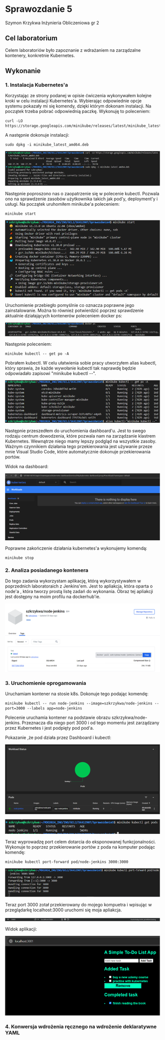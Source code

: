 # Sprawozdanie 5
Szymon Krzykwa
Inżynieria Obliczeniowa gr 2

## Cel laboratorium

Celem laboratoriów było zapoznanie z wdrażaniem na zarządzalne kontenery, konkretnie Kubernetes.

## Wykonanie

### 1. Instalacja Kubernetes'a

Korzystając ze strony podanej w opisie ćwiczenia wykonywałem kolejne kroki w celu instalacji Kubernetes'a. Wybierając odpowiednie opcje systemu pokazały mi się komendy, dzięki którym dokonam instalacji. Na początek trzeba pobrać odpowiednią paczkę. Wykonuję to poleceniem:

    curl -LO https://storage.googleapis.com/minikube/releases/latest/minikube_latest_amd64.deb

A następnie dokonuje instalacji:

    sudo dpkg -i minikube_latest_amd64.deb

![](./screeny/instalacja.png)

Następnie poproszono nas o zaopatrzenie się w polecenie kubectl. Pozwala ono na sprawdzenie zasobów użytkownika takich jak pod'y, deployment'y i usługi. Na początek uruhomiłem minikube'a poleceniem:

    minikube start

![](./screeny/minikube-start.png)

Uruchomienie przebiegło pomyślnie co oznacza poprawne jego zainstalowanie. Można to również potwierdzić poprzez sprawdzenie aktualnie działających kontenerów poleceniem docker ps:

![](./screeny/docker-ps.png)


Następnie poleceniem:

    minikube kubectl -- get po -A

Pobrałem kubectl.
W celu ułatwienia sobie pracy utworzyłem alias kubectl, który sprawia, że każde wywołanie kubectl tak naprawdę będzie odpowiadało zapisowi "minikube kubectl --".

![](./screeny/kubectl.png)

Następnie przeszedłem do uruchomienia dashboard'u. Jest to swego rodzaju centrum dowodzenia, które pozwala nam na zarządzanie klastrem Kubernetes. Wewnątrze niego mamy lepszy podgląd na wszystkie zasoby. Ważnym czynnikiem działania tego przekierowania jest używanie przeze mnie Visual Studio Code, które automatycznie dokonuje przekierowania portów.

Widok na dashboard:

![](./screeny/minikube-dashboard.png)

Poprawne zakończenie działania kubernetes'a wykonujemy komendą:

    minikube stop

### 2. Analiza posiadanego kontenera

Do tego zadania wykorzystam aplikację, którą wykorzystywałem w poprzednich laboratoraich z Jenkins'em. Jest to apliakcja, która oparta o node'a , która tworzy prostą listę zadań do wykonania. Obraz tej apliakcji jest dostępny na moim profilu na dockerhub'ie.

![](./screeny/dockerhub.png)

### 3. Uruchomienie oprogamowania

Uruchamiam kontener na stosie k8s. Dokonuje tego podając komendę:

    minikube kubectl -- run node-jenkins --image=szkrzykwa/node-jenkins --port=3000 --labels app=node-jenkins

Polecenie uruchamia kontener na podstawie obrazu szkrzykwa/node-jenkins. Przeznacza dla niego port 3000 i od tego momentu jest zarządzany przez Kubernetes i jest podpięty pod pod'a.

Pokazanie ,że pod działa przez Dashboard i kubectl:

![](./screeny/status.png)

![](./screeny/get-pods.png)

Teraz wyprowadzę port celem dotarcia do eksponowanej funkcjonalności. Wykonuje to poprzez przekierowanie portów z poda na komputer podając komendę: 

    minikube kubectl port-forward pod/node-jenkins 3000:3000

![](./screeny/port1.png)

Teraz port 3000 zotał przekierowany do mojego kompuetra i wpisując w przeglądarkę localhost:3000 uruchomi się moja apliakcja.

![](./screeny/port2.png)

Widok aplikacji:

![](./screeny/port3.png)

### 4. Konwersja wdrożenia ręcznego na wdrożenie deklaratywne YAML